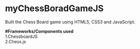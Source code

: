 # myChessBoradGameJS
Built the Chess Board game using HTML5, CSS3 and JavaScript.

<strong>#Frameworks/Components used</strong><br>
1.ChessboardJS<br>
2.Chess.js
